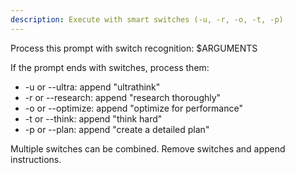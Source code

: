 ```yaml
---
description: Execute with smart switches (-u, -r, -o, -t, -p)
---
```


Process this prompt with switch recognition:
$ARGUMENTS

If the prompt ends with switches, process them:
- -u or --ultra: append "ultrathink"
- -r or --research: append "research thoroughly"
- -o or --optimize: append "optimize for performance"
- -t or --think: append "think hard"
- -p or --plan: append "create a detailed plan"

Multiple switches can be combined.
Remove switches and append instructions.
